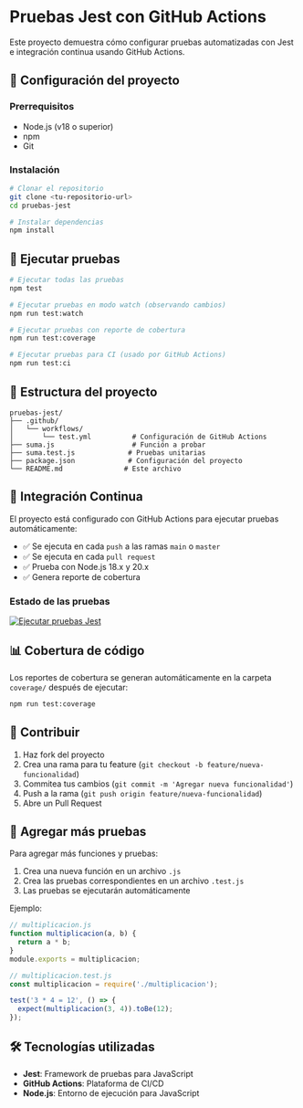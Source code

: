 # Pruebas Jest con GitHub Actions

Este proyecto demuestra cómo configurar pruebas automatizadas con Jest e integración continua usando GitHub Actions.

## 🚀 Configuración del proyecto

### Prerrequisitos
- Node.js (v18 o superior)
- npm
- Git

### Instalación
```bash
# Clonar el repositorio
git clone <tu-repositorio-url>
cd pruebas-jest

# Instalar dependencias
npm install
```

## 🧪 Ejecutar pruebas

```bash
# Ejecutar todas las pruebas
npm test

# Ejecutar pruebas en modo watch (observando cambios)
npm run test:watch

# Ejecutar pruebas con reporte de cobertura
npm run test:coverage

# Ejecutar pruebas para CI (usado por GitHub Actions)
npm run test:ci
```

## 📁 Estructura del proyecto

```
pruebas-jest/
├── .github/
│   └── workflows/
│       └── test.yml          # Configuración de GitHub Actions
├── suma.js                   # Función a probar
├── suma.test.js             # Pruebas unitarias
├── package.json             # Configuración del proyecto
└── README.md               # Este archivo
```

## 🔄 Integración Continua

El proyecto está configurado con GitHub Actions para ejecutar pruebas automáticamente:

- ✅ Se ejecuta en cada `push` a las ramas `main` o `master`
- ✅ Se ejecuta en cada `pull request`
- ✅ Prueba con Node.js 18.x y 20.x
- ✅ Genera reporte de cobertura

### Estado de las pruebas
[![Ejecutar pruebas Jest](https://github.com/TU-USUARIO/pruebas-jest/actions/workflows/test.yml/badge.svg)](https://github.com/TU-USUARIO/pruebas-jest/actions/workflows/test.yml)

## 📊 Cobertura de código

Los reportes de cobertura se generan automáticamente en la carpeta `coverage/` después de ejecutar:
```bash
npm run test:coverage
```

## 🤝 Contribuir

1. Haz fork del proyecto
2. Crea una rama para tu feature (`git checkout -b feature/nueva-funcionalidad`)
3. Commitea tus cambios (`git commit -m 'Agregar nueva funcionalidad'`)
4. Push a la rama (`git push origin feature/nueva-funcionalidad`)
5. Abre un Pull Request

## 📝 Agregar más pruebas

Para agregar más funciones y pruebas:

1. Crea una nueva función en un archivo `.js`
2. Crea las pruebas correspondientes en un archivo `.test.js`
3. Las pruebas se ejecutarán automáticamente

Ejemplo:
```javascript
// multiplicacion.js
function multiplicacion(a, b) {
  return a * b;
}
module.exports = multiplicacion;

// multiplicacion.test.js
const multiplicacion = require('./multiplicacion');

test('3 * 4 = 12', () => {
  expect(multiplicacion(3, 4)).toBe(12);
});
```

## 🛠️ Tecnologías utilizadas

- **Jest**: Framework de pruebas para JavaScript
- **GitHub Actions**: Plataforma de CI/CD
- **Node.js**: Entorno de ejecución para JavaScript
